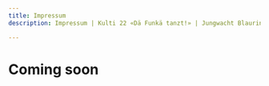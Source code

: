```yaml
---
title: Impressum
description: Impressum | Kulti 22 «Dä Funkä tanzt!» | Jungwacht Blauring Schweiz

---
```

# Coming soon